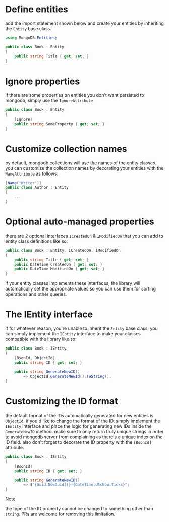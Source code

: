 # Define entities

add the import statement shown below and create your entities by inheriting the `Entity` base class.

```csharp
using MongoDB.Entities;

public class Book : Entity
{
    public string Title { get; set; }
}
```

# Ignore properties

if there are some properties on entities you don't want persisted to mongodb, simply use the `IgnoreAttribute` 
```csharp
public class Book : Entity
{
    [Ignore]
    public string SomeProperty { get; set; }
}
```

# Customize collection names
by default, mongodb collections will use the names of the entity classes. you can customize the collection names by decorating your entities with the `NameAttribute` as follows:
```csharp
[Name("Writer")]
public class Author : Entity
{
    ...
}
```

# Optional auto-managed properties
there are 2 optional interfaces `ICreatedOn` & `IModifiedOn` that you can add to entity class definitions like so:
```csharp
public class Book : Entity, ICreatedOn, IModifiedOn
{
    public string Title { get; set; }
    public DateTime CreatedOn { get; set; }
    public DateTime ModifiedOn { get; set; }
}
```
if your entity classes implements these interfaces, the library will automatically set the appropriate values so you can use them for sorting operations and other queries.

# The IEntity interface

if for whatever reason, you're unable to inherit the `Entity` base class, you can simply implement the `IEntity` interface to make your classes compatible with the library like so:
```csharp
public class Book : IEntity
{
    [BsonId, ObjectId]
    public string ID { get; set; }
    
    public string GenerateNewID() 
        => ObjectId.GenerateNewId().ToString();
}
```

# Customizing the ID format
the default format of the IDs automatically generated for new entities is `ObjectId`. if you'd like to change the format of the ID, simply implement the `IEntity` interface and place the logic for generating new IDs inside the `GenerateNewID` method. make sure to only return truly unique strings in order to avoid mongodb server from complaining as there's a unique index on the ID field. also don't forget to decorate the ID property with the `[BsonId]` attribute.
```csharp
public class Book : IEntity
{
    [BsonId]
    public string ID { get; set; }

    public string GenerateNewID()
        => $"{Guid.NewGuid()}-{DateTime.UtcNow.Ticks}";
}
```

> [!note]
> the type of the ID property cannot be changed to something other than `string`. PRs are welcome for removing this limitation.